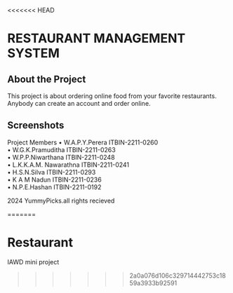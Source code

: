 <<<<<<< HEAD
# RESTAURANT MANAGEMENT SYSTEM

## About the Project

This project is about ordering online food from your favorite restaurants. Anybody can create an account and order online. 


## Screenshots
<p>
    Project Members
• W.A.P.Y.Perera ITBIN-2211-0260 <br>
• W.G.K.Pramuditha ITBIN-2211-0263  <br>
• W.P.P.Niwarthana ITBIN-2211-0248 <br>
• L.K.K.A.M. Nawarathna ITBIN-2211-0241 <br>
• H.S.N.Silva ITBIN-2211-0293 <br>
• K A M Nadun ITBIN-2211-0236 <br>
• N.P.E.Hashan ITBIN-2211-0192  <br>

</p>
<p> 2024 YummyPicks.all rights recieved </p>

=======
# Restaurant
IAWD mini project
>>>>>>> 2a0a076d106c329714442753c1859a3933b92591
